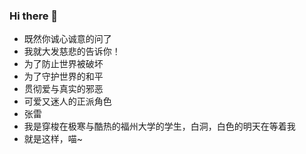 ### Hi there 👋
- 既然你诚心诚意的问了
- 我就大发慈悲的告诉你！
- 为了防止世界被破坏
- 为了守护世界的和平
- 贯彻爱与真实的邪恶
- 可爱又迷人的正派角色
- 张雷
- 我是穿梭在极寒与酷热的福州大学的学生，白洞，白色的明天在等着我
- 就是这样，喵~
<!--
**serioushaha/serioushaha** is a ✨ _special_ ✨ repository because its `README.md` (this file) appears on your GitHub profile.

Here are some ideas to get you started:

- 🔭 I’m currently working on ...
- 🌱 I’m currently learning ...
- 👯 I’m looking to collaborate on ...
- 🤔 I’m looking for help with ...
- 💬 Ask me about ...
- 📫 How to reach me: ...
- 😄 Pronouns: ...
- ⚡ Fun fact: ...
-->
